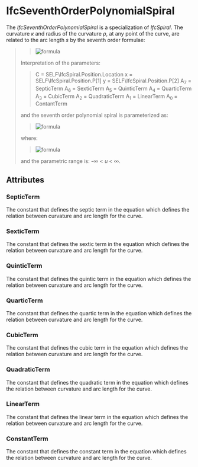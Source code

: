 # IfcSeventhOrderPolynomialSpiral

The _IfcSeventhOrderPolynomialSpiral_ is a specialization of _IfcSpiral_. The curvature _κ_ and radius of the curvature _ρ_, at any point of the curve, are related to the arc length _s_ by the seventh order formulae:
>>
>> ![formula](../../../../figures/ifcseventhorderpolynomialspiral_curvature.PNG)
>>
> Interpretation of the parameters:
>>
>>
>> C = SELF\IfcSpiral.Position.Location
>> x = SELF\IfcSpiral.Position.P[1]
>> y = SELF\IfcSpiral.Position.P[2]
>> A<sub>7</sub> = SepticTerm
>> A<sub>6</sub> = SexticTerm
>> A<sub>5</sub> = QuinticTerm
>> A<sub>4</sub> = QuarticTerm
>> A<sub>3</sub> = CubicTerm
>> A<sub>2</sub> = QuadraticTerm
>> A<sub>1</sub> = LinearTerm
>> A<sub>0</sub> = ContantTerm
>>
> and the seventh order polynomial spiral is parameterized as:
>>
>> ![formula](../../../../figures/ifcspiral_parameterization.PNG)
>>
> where:
>>
>> ![formula](../../../../figures/ifcseventhorderpolynomialspiral_theta.PNG)
>>
> and the parametric range is: -&infin; < _u_ < &infin;.

## Attributes

### SepticTerm
The constant that defines the septic term in the equation which defines the relation between curvature and arc length for the curve.

### SexticTerm
The constant that defines the sextic term in the equation which defines the relation between curvature and arc length for the curve.

### QuinticTerm
The constant that defines the quintic term in the equation which defines the relation between curvature and arc length for the curve.

### QuarticTerm
The constant that defines the quartic term in the equation which defines the relation between curvature and arc length for the curve.

### CubicTerm
The constant that defines the cubic term in the equation which defines the relation between curvature and arc length for the curve.

### QuadraticTerm
The constant that defines the quadratic term in the equation which defines the relation between curvature and arc length for the curve.

### LinearTerm
The constant that defines the linear term in the equation which defines the relation between curvature and arc length for the curve.

### ConstantTerm
The constant that defines the constant term in the equation which defines the relation between curvature and arc length for the curve.
